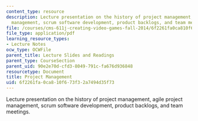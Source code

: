```yaml
---
content_type: resource
description: Lecture presentation on the history of project management, agile project
  management, scrum software development, product backlogs, and team meetings.
file: /courses/cms-611j-creating-video-games-fall-2014/6f2261fa0ca810f673f32a7494d35f73_MITCMS_611JF14_AgileLec1.pdf
file_type: application/pdf
learning_resource_types:
- Lecture Notes
ocw_type: OCWFile
parent_title: Lecture Slides and Readings
parent_type: CourseSection
parent_uid: 90e2e70d-cfd3-8049-791c-fa676d936848
resourcetype: Document
title: Project Management
uid: 6f2261fa-0ca8-10f6-73f3-2a7494d35f73
---
```

Lecture presentation on the history of project management, agile project management, scrum software development, product backlogs, and team meetings.